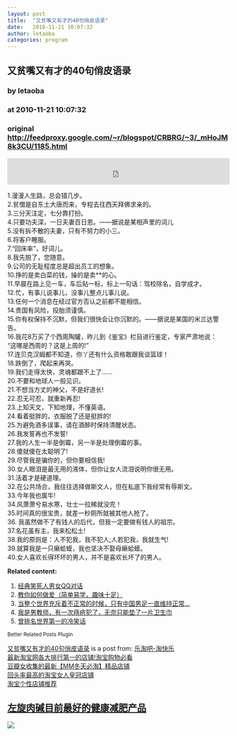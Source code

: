 ```yaml
---
layout: post
title:  "又贫嘴又有才的40句俏皮语录"
date:   2010-11-21 10:07:32
author: letaoba
categories: program
---
```


## 又贫嘴又有才的40句俏皮语录
### by letaoba
### at 2010-11-21 10:07:32
### original <http://feedproxy.google.com/~r/blogspot/CRBRG/~3/_mHoJM8k3CU/1185.html>

<p><iframe src="http://feedads.g.doubleclick.net/~ah/f/bsv5mvr041v0lddc0s9fhkf8c8/468/60#http%3A%2F%2Fletaoba.info%2F2010%2F11%2F1185.html" width="100%" height="60" frameborder="0" scrolling="no" marginwidth="0" marginheight="0"></iframe></p><p>1.漫漫人生路，总会错几步。<br>
2.贫僧是自东土大唐而来，专程去往西天拜佛求亲的。<br>
3.三分天注定，七分靠打扮。<br>
4.只要功夫深，一日夫妻百日恩。——据说是某相声里的词儿<br>
5.没有拆不散的夫妻，只有不努力的小三。 <span></span><br>
6.将客户睡服。<br>
7.“回床率”，好词儿。<br>
8.我先脱了，您随意。<br>
9.公司的无耻程度总是超出员工的想象。<br>
10.挣的是卖白菜的钱，操的是卖**的心。<br>
11.早晨在路上见一车，车后贴一标，标上一句话：驾校除名，自学成才。<br>
12.忙，有事儿说事儿，没事儿整点儿事儿说。<br>
13.任何一个消息在经过官方否认之前都不能相信。<br>
14.贵国有风险，投胎须谨慎。<br>
15.你有权保持不沉默，但我们很快会让你沉默的。——据说是某国的米兰达警告。<br>
16.我花8万买了个西周陶罐，昨儿到《鉴宝》栏目进行鉴定，专家严肃地说：<br>
“这哪是西周的？这是上周的!”<br>
17.连贝克汉姆都不知道，你丫还有什么资格敢跟我谈篮球！<br>
18.跌倒了，爬起来再哭。<br>
19.我们走得太快，灵魂都跟不上了……<br>
20.不要和地球人一般见识。<br>
21.不想当方丈的神父，不是好道长!<br>
22.忍无可忍，就重新再忍!<br>
23.上知天文，下知地理，不懂英语。<br>
24.看着挺胖的，衣服脱了还是挺胖的!<br>
25.为避免酒多误事，请在酒醉时保持清醒状态。<br>
26.我发誓再也不发誓!<br>
27.我的人生一半是倒霉，另一半是处理倒霉的事。<br>
28.傻就傻在太聪明了!<br>
29.尽管我是骗你的，但你要相信我!<br>
30.女人眼泪是最无用的液体，但你让女人流泪说明你很无用。<br>
31.活着才是硬道理。<br>
32.在公共场合，我往往选择做斯文人，但在私底下我经常有辱斯文。<br>
33.今年我也属牛!<br>
34.风萧萧兮易水寒，壮士一拉稀就没完！<br>
35.时间真的很宝贵，就差一秒厕所就被其他人抢了。<br>
36. 我虽然做不了有钱人的后代，但我一定要做有钱人的祖宗。<br>
37.名花虽有主，我来松松土!<br>
38.我的原则是：人不犯我，我不犯人;人若犯我，我就生气!<br>
39.就算我是一只癞蛤蟆，我也坚决不娶母癞蛤蟆。<br>
40.女人喜欢长得坏坏的男人，并不是喜欢长坏了的男人。</p>
<div><p><strong>Related content:</strong></p>
<ol><li> <a href="http://letaoba.info/2010/11/924.html" title="Permanent link to 经典笑死人男女QQ对话">经典笑死人男女QQ对话</a>  </li>
<li> <a href="http://letaoba.info/2010/11/905.html" title="Permanent link to 教你如何做爱（简单易学，趣味十足）">教你如何做爱（简单易学，趣味十足）</a>  </li>
<li> <a href="http://letaoba.info/2010/11/1159.html" title="Permanent link to 当整个世界充斥着不正常的时候，只有中国男足一直维持正常…">当整个世界充斥着不正常的时候，只有中国男足一直维持正常…</a>  </li>
<li> <a href="http://letaoba.info/2010/11/976.html" title="Permanent link to 我是男教师，有一次痔疮犯了，无奈只能垫了一片卫生巾">我是男教师，有一次痔疮犯了，无奈只能垫了一片卫生巾</a>  </li>
<li> <a href="http://letaoba.info/2010/11/996.html" title="Permanent link to 曾排名世界第一的冷笑话">曾排名世界第一的冷笑话</a>  </li>
</ol><a style="font-size:smaller;text-decoration:none" title="Related content found by the Better Related Posts plugin" href="http://www.nkuttler.de/wordpress-plugin/wordpress-related-posts-plugin/">Better Related Posts Plugin</a></div><p><a href="http://letaoba.info/2010/11/1185.html">又贫嘴又有才的40句俏皮语录</a> is a post from: <a href="http://letaoba.info">乐淘吧-淘快乐</a>
<br>
<a href="http://letaoba.info/2010/10/589.html">最新淘宝网各大排行第一的店铺!淘宝购物必看</a>
<br>
<a href="http://letaoba.info/2010/11/888.html">豆瓣女收集的最新【MM冬天必淘】精品店铺</a>
<br>
<a href="http://letaoba.info/2010/11/893.html">回头率最高的淘宝女人皇冠店铺</a>
<br>
<a href="http://letaoba.info/2010/11/891.html">淘宝个性店铺推荐</a>
<a href="http://search8.taobao.com/browse/search_auction.htm?q=%D7%F3%D0%FD%C8%E2%BC%EE&amp;cat=0&amp;pid=mm_14340546_0_0&amp;viewIndex=7"><h2>左旋肉碱目前最好的健康减肥产品</h2></a>
</p>
<div>
<a href="http://feeds.feedburner.com/~ff/blogspot/CRBRG?a=_mHoJM8k3CU:VE8PhELPy7k:yIl2AUoC8zA"><img src="http://feeds.feedburner.com/~ff/blogspot/CRBRG?d=yIl2AUoC8zA" border="0"></a>
</div><img src="http://feeds.feedburner.com/~r/blogspot/CRBRG/~4/_mHoJM8k3CU" height="1" width="1">
